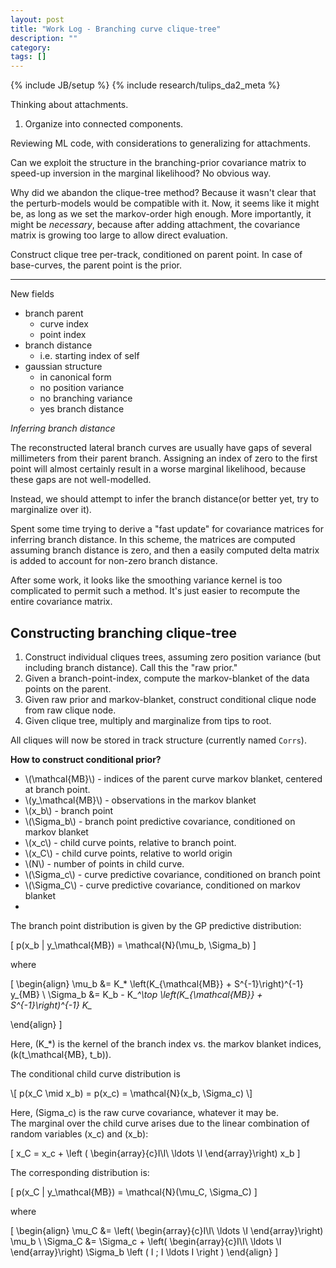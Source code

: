 ```yaml
---
layout: post
title: "Work Log - Branching curve clique-tree"
description: ""
category: 
tags: []
---
```

{% include JB/setup %}
{% include research/tulips_da2_meta %}

Thinking about attachments.

1. Organize into connected components.

Reviewing ML code, with considerations to generalizing for attachments.

Can we exploit the structure in the branching-prior covariance matrix to speed-up inversion in the marginal likelihood?  No obvious way.



Why did we abandon the clique-tree method?  Because it wasn't clear that the perturb-models would be compatible with it.  Now, it seems like it might be, as long as we set the markov-order high enough.  More importantly, it might be *necessary*, because after adding attachment, the covariance matrix is growing too large to allow direct evaluation.

Construct clique tree per-track, conditioned on parent point.  In case of base-curves, the parent point is the prior.

----------

New fields

* branch parent 
    * curve index
    * point index
* branch distance
    * i.e. starting index of self
* gaussian structure
    * in canonical form
    * no position variance
    * no branching variance
    * yes branch distance


*Inferring branch distance*

The reconstructed lateral branch curves are usually have gaps of several millimeters from their parent branch.  Assigning an index of zero to the first point will almost certainly result in a worse marginal likelihood, because these gaps are not well-modelled.  

Instead, we should attempt to infer the branch distance(or better yet, try to marginalize over it).

Spent some time trying to derive a "fast update" for covariance matrices for inferring branch distance.  In this scheme, the matrices are computed assuming branch distance is zero, and then a easily computed delta matrix is added to account for non-zero branch distance.

After some work, it looks like the smoothing variance kernel is too complicated to permit such a method.  It's just easier to recompute the entire covariance matrix.

Constructing branching clique-tree
------------------------------------

1. Construct individual cliques trees, assuming zero position variance (but including branch distance).  Call this the "raw prior."
2. Given a branch-point-index, compute the markov-blanket of the data points on the parent.
3. Given raw prior and markov-blanket, construct conditional clique  node from raw clique node.
4. Given clique tree, multiply and marginalize from tips to root.

All cliques will now be stored in track structure (currently named `Corrs`).

**How to construct conditional prior?**

* \\(\mathcal{MB}\\) - indices of the parent curve markov blanket, centered at branch point.
* \\(y_\mathcal{MB}\\) - observations in the markov blanket
* \\(x_b\\) - branch point
* \\(\Sigma_b\\) - branch point predictive covariance, conditioned on markov blanket
* \\(x_c\\) - child curve points, relative to branch point.
* \\(x_C\\) - child curve points, relative to world origin
* \\(N\\) - number of points in child curve.
* \\(\Sigma_c\\) - curve predictive covariance, conditioned on branch point
* \\(\Sigma_C\\) - curve predictive covariance, conditioned on markov blanket 
* 

<div>
The branch point distribution is given by the GP predictive distribution:
    
\[
p(x_b | y_\mathcal{MB}) = \mathcal{N}(\mu_b, \Sigma_b) \]

where 

\[
\begin{align}
    \mu_b &= K_* \left(K_{\mathcal{MB}} + S^{-1}\right)^{-1} y_{MB} \\
    \Sigma_b &= K_b - K_*^\top \left(K_{\mathcal{MB}} + S^{-1}\right)^{-1} K_*

\end{align}
\]

Here, \(K_*\) is the kernel of the branch index vs. the markov blanket indices, \(k(t_\mathcal{MB}, t_b)\).
</div>

The conditional child curve distribution is

<div>
\[ p(x_C \mid x_b) = p(x_c) = \mathcal{N}(x_b, \Sigma_c) \]

Here, \(Sigma_c\) is the raw curve covariance, whatever it may be.
<br />
The marginal over the child curve arises due to the linear combination of random variables \(x_c\) and \(x_b\):

\[
x_C = x_c + \left ( \begin{array}{c}I\\I\\ \ldots \\I \end{array}\right) x_b
\]

The corresponding distribution is:

\[
p(x_C | y_\mathcal{MB}) = \mathcal{N}(\mu_C, \Sigma_C)
\]

where

\[
\begin{align}
\mu_C &= \left( \begin{array}{c}I\\I\\ \ldots \\I \end{array}\right) \mu_b \\
\Sigma_C &= \Sigma_c + \left( \begin{array}{c}I\\I\\ \ldots \\I \end{array}\right) \Sigma_b \left ( I \; I \ldots I \right )
\end{align}
\]
</div>





